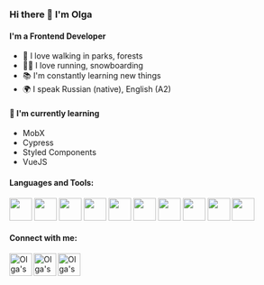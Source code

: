 ### Hi there 👋 I'm Olga

#### I'm a Frontend Developer 
- 🌱 I love walking in parks, forests 
- 🏃‍♀️ I love running, snowboarding
- 📚 I'm constantly learning new things
- 🌍 I speak Russian (native), English (A2)

#### 🌱 I'm currently learning
- MobX
- Cypress
- Styled Components  
- VueJS

#### Languages and Tools:
<p>
            <img height="40px" src="https://cdn.jsdelivr.net/gh/devicons/devicon/icons/html5/html5-original.svg"> 
            <img height="40px" src="https://cdn.jsdelivr.net/gh/devicons/devicon/icons/css3/css3-original.svg">
            <img height="40px" src="https://cdn.jsdelivr.net/gh/devicons/devicon/icons/sass/sass-original.svg"> 
            <img height="40px" src="https://cdn.jsdelivr.net/gh/devicons/devicon/icons/javascript/javascript-original.svg"> 
            <img height="40px" src="https://cdn.jsdelivr.net/gh/devicons/devicon/icons/react/react-original.svg"> 
            <img height="40px" src="https://cdn.jsdelivr.net/gh/devicons/devicon/icons/redux/redux-original.svg"> 
            <img height="40px" src="https://cdn.jsdelivr.net/gh/devicons/devicon/icons/typescript/typescript-original.svg"> 
            <img height="40px" src="https://gw.alipayobjects.com/zos/rmsportal/KDpgvguMpGfqaHPjicRK.svg"> 
            <img height="40px" src="https://cdn.jsdelivr.net/gh/devicons/devicon/icons/github/github-original.svg">
            <img height="40px" src="https://cdn.jsdelivr.net/gh/devicons/devicon/icons/git/git-original.svg" />
</p>

#### Connect with me:
<p>
<a href="mailto:olg_a88@mail.ru">
  <img align="left" alt="Olga's mail" width="40px" src="https://cdn2.iconfinder.com/data/icons/scenarium-vol-1-2/128/046_email_mail_message_newsletter_signup_check_ok-128.png" />
</a>
<a href="https://t.me/o_lik88">
  <img align="left" alt="Olga's telegram" width="40px" src="https://cdn4.iconfinder.com/data/icons/social-media-and-logos-11/32/Logo_telegram_Airplane_Air_plane_paper_airplane-22-128.png" />
</a>
<a href="https://www.instagram.com/olg_a88">
  <img align="left" alt="Olga's telegram" width="40px" src="https://cdn4.iconfinder.com/data/icons/logo-brand/512/instagram_social_media_logo-128.png" />
</a>
</p>

